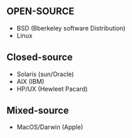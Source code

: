 ## OPEN-SOURCE
- BSD (Bberkeley software Distribution)
- Linux

## Closed-source
- Solaris (sun/Oracle)
- AIX (IBM)
- HP/UX (Hewleet Pacard)

## Mixed-source
- MacOS/Darwin (Apple)